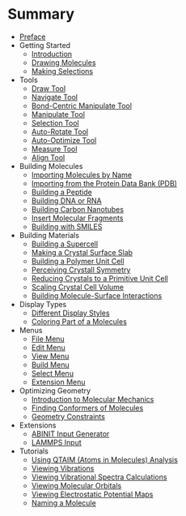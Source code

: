# Summary

* [Preface](front.md)
* Getting Started
   * [Introduction](1-getting-started/1-introduction.md)
   * [Drawing Molecules](1-getting-started/2-drawing-molecules.md)
   * [Making Selections](1-getting-started/3-making-selections.md)
* Tools
   * [Draw Tool](4-tools/1-draw-tool.md)
   * [Navigate Tool](4-tools/2-navigate-tool.md)
   * [Bond-Centric Manipulate Tool](4-tools/3-bond-centric-manipulate-tool.md)
   * [Manipulate Tool](4-tools/4-manipulate-tool.md)
   * [Selection Tool](4-tools/5-selection-tool.md)
   * [Auto-Rotate Tool](4-tools/6-auto-rotate-tool.md)
   * [Auto-Optimize Tool](4-tools/7-auto-optimize-tool.md)
   * [Measure Tool](4-tools/8-measure-tool.md)
   * [Align Tool](4-tools/9-align-tool.md)
* Building Molecules
   * [Importing Molecules by Name](2-building-molecules/1-importing-molecules-by-name.md)
   * [Importing from the Protein Data Bank (PDB)](2-building-molecules/2-importing-from-the-pdb.md)
   * [Building a Peptide](2-building-molecules/3-building-a-peptide.md)
   * [Building DNA or RNA](2-building-molecules/4-building-dna-rna.md)
   * [Building Carbon Nanotubes](2-building-molecules/5-building-carbon-nanotubes.md)
   * [Insert Molecular Fragments](2-building-molecules/6-insert-fragments.md)
   * [Building with SMILES](2-building-molecules/7-building-with-smiles.md)
* Building Materials
   * [Building a Supercell](3-building-materials/1-supercell.md)
   * [Making a Crystal Surface Slab](3-building-materials/2-building-a-crystal-slab.md)
   * [Building a Polymer Unit Cell](3-building-materials/3-building-a-polymer-unit-cell.md)
   * [Perceiving Crystall Symmetry](3-building-materials/4-crystal-symmetry-perception.md)
   * [Reducing Crystals to a Primitive Unit Cell](3-building-materials/5-reducing-crystals-to-primitive-cells.md)
   * [Scaling Crystal Cell Volume](3-building-materials/6-scaling-crystal-volumes.md)
   * [Building Molecule-Surface Interactions](3-building-materials/7-molecule-surface-interactions.md)
* Display Types
   * [Different Display Styles](5-display-types/1-display-types.md)
   * [Coloring Part of a Molecules](5-display-types/2-coloring-part-of-a-molecule.md)
* Menus
   * [File Menu](6-menus/1-file-menu.md)
   * [Edit Menu](6-menus/2-edit-menu.md)
   * [View Menu](6-menus/3-view-menu.md)
   * [Build Menu](6-menus/4-build-menu.md)
   * [Select Menu](6-menus/5-select-menu.md)
   * [Extension Menu](6-menus/6-extensions-menu.md)
* Optimizing Geometry
   * [Introduction to Molecular Mechanics](7-optimizing-geometry/1-molecular-mechanics.md)
   * [Finding Conformers of Molecules](7-optimizing-geometry/2-conformers.md)
   * [Geometry Constraints](7-optimizing-geometry/3-constraints.md)
* Extensions
   * [ABINIT Input Generator](8-extensions/abinit-generator.md)
   * [LAMMPS Input](8-extensions/lammps-input-for-water.md)
* Tutorials
   * [Using QTAIM (Atoms in Molecules) Analysis](9-tutorials/1-using-qtaim-and-wfn.md)
   * [Viewing Vibrations](9-tutorials/2-viewing-vibrations.md)
   * [Viewing Vibrational Spectra Calculations](9-tutorials/3-viewing-vibrational-spectra.md)
   * [Viewing Molecular Orbitals](9-tutorials/4-viewing-molecular-orbitals.md)
   * [Viewing Electrostatic Potential Maps](9-tutorials/5-viewing-electrostatic-potential.md)
   * [Naming a Molecule](9-tutorials/6-naming-a-molecule.md)
